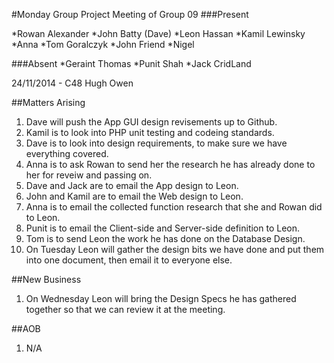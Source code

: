 #Monday Group Project Meeting of Group 09
###Present

*Rowan Alexander
*John Batty (Dave)
*Leon Hassan
*Kamil Lewinsky
*Anna
*Tom Goralczyk
*John Friend
*Nigel

###Absent
*Geraint Thomas
*Punit Shah
*Jack CridLand

24/11/2014 - C48 Hugh Owen

##Matters Arising

1. Dave will push the App GUI design revisements up to Github.
2. Kamil is to look into PHP unit testing and codeing standards.
3. Dave is to look into design requirements, to make sure we have everything covered.
4. Anna is to ask Rowan to send her the research he has already done to her for reveiw and passing on.
5. Dave and Jack are to email the App design to Leon.
6. John and Kamil are to email the Web design to Leon.
7. Anna is to email the collected function research that she and Rowan did to Leon.
8. Punit is to email the Client-side and Server-side definition to Leon.
9. Tom is to send Leon the work he has done on the Database Design.
10. On Tuesday Leon will gather the design bits we have done and put them into one document, then email it to everyone else.


##New Business
1. On Wednesday Leon will bring the Design Specs he has gathered together so that we can review it at the meeting.

##AOB
1. N/A